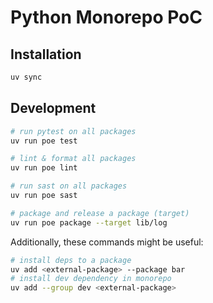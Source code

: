 # Python Monorepo PoC

## Installation

```bash
uv sync
```

## Development

```bash
# run pytest on all packages
uv run poe test

# lint & format all packages
uv run poe lint

# run sast on all packages
uv run poe sast

# package and release a package (target)
uv run poe package --target lib/log
```

Additionally, these commands might be useful:

```bash
# install deps to a package
uv add <external-package> --package bar
# install dev dependency in monorepo
uv add --group dev <external-package>
```
